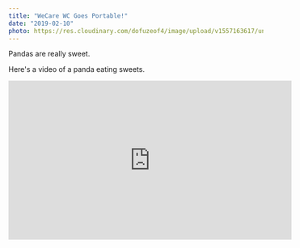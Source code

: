 ```yaml
---
title: "WeCare WC Goes Portable!"
date: "2019-02-10"
photo: https://res.cloudinary.com/dofuzeof4/image/upload/v1557163617/unnamed_bli2tp.jpg
---
```


Pandas are really sweet.

Here's a video of a panda eating sweets.

<iframe width="560" height="315" src="https://www.youtube.com/embed/4n0xNbfJLR8" frameborder="0" allowfullscreen></iframe>
